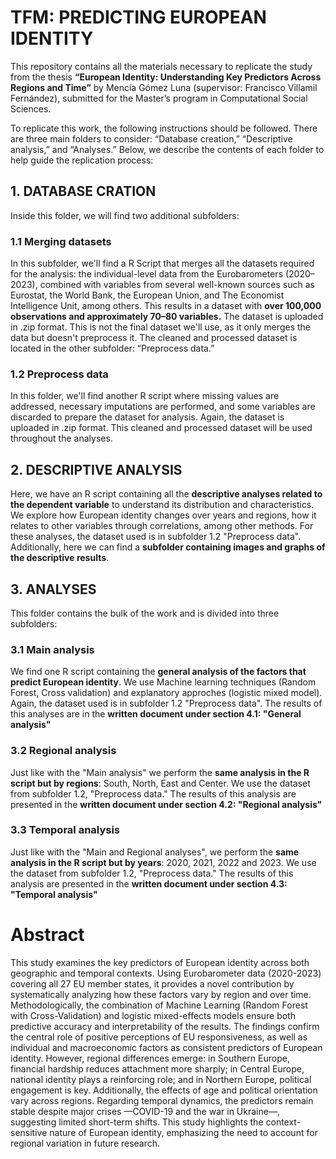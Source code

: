 # TFM: PREDICTING EUROPEAN IDENTITY

This repository contains all the materials necessary to replicate the study from the thesis **“European Identity: Understanding Key Predictors Across Regions and Time”** by Mencía Gómez Luna (supervisor: Francisco Villamil Fernández), submitted for the Master’s program in Computational Social Sciences.

To replicate this work, the following instructions should be followed.
There are three main folders to consider: “Database creation,” “Descriptive analysis,” and “Analyses.” Below, we describe the contents of each folder to help guide the replication process:

## 1. DATABASE CRATION
Inside this folder, we will find two additional subfolders:
 ### 1.1 Merging datasets
 In this subfolder, we'll find a R Script that merges all the datasets required for the analysis: the individual-level data from the Eurobarometers (2020–2023), combined with variables from several well-known sources such as Eurostat, the World Bank, the European Union, and The Economist Intelligence Unit, among others. This results in a dataset with **over 100,000 observations and approximately 70–80 variables.**
The dataset is uploaded in .zip format. This is not the final dataset we'll use, as it only merges the data but doesn't preprocess it. The cleaned and processed dataset is located in the other subfolder: “Preprocess data.”
### 1.2 Preprocess data
In this folder, we'll find another R script where missing values are addressed, necessary imputations are performed, and some variables are discarded to prepare the dataset for analysis. Again, the dataset is uploaded in .zip format. This cleaned and processed dataset will be used throughout the analyses.

## 2. DESCRIPTIVE ANALYSIS
Here, we have an R script containing all the **descriptive analyses related to the dependent variable** to understand its distribution and characteristics. We explore how European identity changes over years and regions, how it relates to other variables through correlations, among other methods. For these analyses, the dataset used is in subfolder 1.2 "Preprocess data".
Additionally, here we can find a **subfolder containing images and graphs of the descriptive results**. 

## 3. ANALYSES
This folder contains the bulk of the work and is divided into three subfolders:
### 3.1 Main analysis
We find one R script containing the **general analysis of the factors that predict European identity**. We use Machine learning techniques (Random Forest, Cross validation) and explanatory approches (logistic mixed model).
Again, the dataset used is in subfolder 1.2 "Preprocess data".
The results of this analyses are in the **written document under section 4.1: "General analysis"**

### 3.2 Regional analysis
Just like with the "Main analysis" we perform the **same analysis in the R script but by regions**: South, North, East and Center. We use the dataset from subfolder 1.2, "Preprocess data."
The results of this analysis are presented in the **written document under section 4.2: "Regional analysis"**

### 3.3 Temporal analysis
Just like with the "Main and Regional analyses", we perform the **same analysis in the R script but by years**: 2020, 2021, 2022 and 2023. We use the dataset from subfolder 1.2, "Preprocess data."
The results of this analysis are presented in the **written document under section 4.3: "Temporal analysis"**


# Abstract
This study examines the key predictors of European identity across both geographic and temporal contexts. Using Eurobarometer data (2020-2023) covering all 27 EU member states, it provides a novel contribution by systematically analyzing how these factors vary by region and over time. Methodologically, the combination of Machine Learning (Random Forest with Cross-Validation) and logistic mixed-effects models ensure both predictive accuracy and interpretability of the results. The findings confirm the central role of positive perceptions of EU responsiveness, as well as individual and macroeconomic factors as consistent predictors of European identity. However, regional differences emerge: in Southern Europe, financial hardship reduces attachment more sharply; in Central Europe, national identity plays a reinforcing role; and in Northern Europe, political engagement is key. Additionally, the effects of age and political orientation vary across regions. Regarding temporal dynamics, the predictors remain stable despite major crises —COVID-19 and the war in Ukraine—, suggesting limited short-term shifts. This study highlights the context-sensitive nature of European identity, emphasizing the need to account for regional variation in future research.
